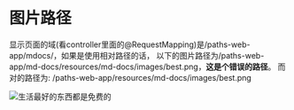 # 图片路径

显示页面的域(看controller里面的@RequestMapping)是/paths-web-app/mdocs/，如果是使用相对路径的话，
以下的图片路径为/paths-web-app/md-docs/resources/md-docs/images/best.png，**这是个错误的路径**。
而对的路径为: /paths-web-app/resources/md-docs/images/best.png

![生活最好的东西都是免费的](../resources/md-docs/images/best.png)